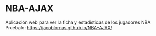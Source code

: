# NBA-AJAX
Aplicación web para ver la ficha y estadísticas de los jugadores NBA
Pruebalo: https://jacoblomas.github.io/NBA-AJAX/
